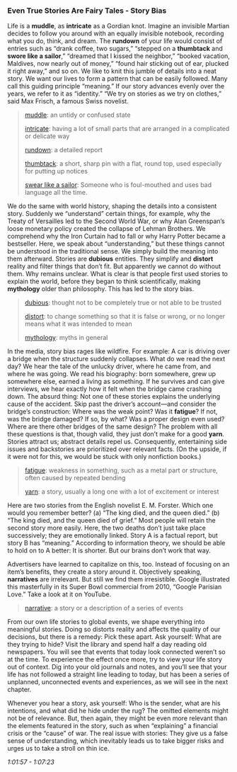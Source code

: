 ### Even True Stories Are Fairy Tales - Story Bias

Life is a **muddle**, as **intricate** as a Gordian knot. Imagine an invisible Martian decides to follow you around with an equally invisible notebook, recording what you do, think, and dream. The **rundown** of your life would consist of entries such as “drank coffee, two sugars,” “stepped on a **thumbtack** and **swore like a sailor**,” “dreamed that I kissed the neighbor,” “booked vacation, Maldives, now nearly out of money,” “found hair sticking out of ear, plucked it right away,” and so on. We like to knit this jumble of details into a neat story. We want our lives to form a pattern that can be easily followed. Many call this guiding principle “meaning.” If our story advances evenly over the years, we refer to it as “identity.” “We try on stories as we try on clothes,” said Max Frisch, a famous Swiss novelist.

> [muddle](https://dictionary.cambridge.org/dictionary/english-chinese-traditional/muddle): an untidy or confused state
>
> [intricate](https://dictionary.cambridge.org/dictionary/english-chinese-traditional/intricate): having a lot of small parts that are arranged in a complicated or delicate way
>
> [rundown](https://dictionary.cambridge.org/dictionary/english-chinese-traditional/rundown): a detailed report
>
> [thumbtack](https://dictionary.cambridge.org/dictionary/english-chinese-traditional/thumbtack): a short, sharp pin with a flat, round top, used especially for putting up notices
>
> [swear like a sailor](https://www.usingenglish.com/reference/idioms/swear+like+a+sailor.html): Someone who is foul-mouthed and uses bad language all the time.

We do the same with world history, shaping the details into a consistent story. Suddenly we “understand” certain things, for example, why the Treaty of Versailles led to the Second World War, or why Alan Greenspan’s loose monetary policy created the collapse of Lehman Brothers. We comprehend why the Iron Curtain had to fall or why Harry Potter became a bestseller. Here, we speak about “understanding,” but these things cannot be understood in the traditional sense. We simply build the meaning into them afterward. Stories are **dubious** entities. They simplify and **distort** reality and filter things that don’t fit. But apparently we cannot do without them. Why remains unclear. What is clear is that people first used stories to explain the world, before they began to think scientifically, making **mythology** older than philosophy. This has led to the story bias.

> [dubious](https://dictionary.cambridge.org/dictionary/english-chinese-traditional/dubious): thought not to be completely true or not able to be trusted
>
> [distort](https://dictionary.cambridge.org/dictionary/english/distort): to change something so that it is false or wrong, or no longer means what it was intended to mean
>
> [mythology](https://dictionary.cambridge.org/dictionary/english-chinese-traditional/mythology): myths in general

In the media, story bias rages like wildfire. For example: A car is driving over a bridge when the structure suddenly collapses. What do we read the next day? We hear the tale of the unlucky driver, where he came from, and where he was going. We read his biography: born somewhere, grew up somewhere else, earned a living as something. If he survives and can give interviews, we hear exactly how it felt when the bridge came crashing down. The absurd thing: Not one of these stories explains the underlying cause of the accident. Skip past the driver’s account—and consider the bridge’s construction: Where was the weak point? Was it **fatigue**? If not, was the bridge damaged? If so, by what? Was a proper design even used? Where are there other bridges of the same design? The problem with all these questions is that, though valid, they just don’t make for a good **yarn**. Stories attract us; abstract details repel us. Consequently, entertaining side issues and backstories are prioritized over relevant facts. (On the upside, if it were not for this, we would be stuck with only nonfiction books.)

> [fatigue](https://dictionary.cambridge.org/dictionary/english-chinese-traditional/fatigue): weakness in something, such as a metal part or structure, often caused by repeated bending
>
> [yarn](https://dictionary.cambridge.org/dictionary/english-chinese-traditional/yarn): a story, usually a long one with a lot of excitement or interest

Here are two stories from the English novelist E. M. Forster. Which one would you remember better? (a) “The king died, and the queen died.” (b) “The king died, and the queen died of grief.” Most people will retain the second story more easily. Here, the two deaths don’t just take place successively; they are emotionally linked. Story A is a factual report, but story B has “meaning.” According to information theory, we should be able to hold on to A better: It is shorter. But our brains don’t work that way.

Advertisers have learned to capitalize on this, too. Instead of focusing on an item’s benefits, they create a story around it. Objectively speaking, **narratives** are irrelevant. But still we find them irresistible. Google illustrated this masterfully in its Super Bowl commercial from 2010, “Google Parisian Love.” Take a look at it on YouTube.

> [narrative](https://dictionary.cambridge.org/dictionary/english-chinese-traditional/narrative?q=narratives): a story or a description of a series of events

From our own life stories to global events, we shape everything into meaningful stories. Doing so distorts reality and affects the quality of our decisions, but there is a remedy: Pick these apart. Ask yourself: What are they trying to hide? Visit the library and spend half a day reading old newspapers. You will see that events that today look connected weren’t so at the time. To experience the effect once more, try to view your life story out of context. Dig into your old journals and notes, and you’ll see that your life has not followed a straight line leading to today, but has been a series of unplanned, unconnected events and experiences, as we will see in the next chapter.

Whenever you hear a story, ask yourself: Who is the sender, what are his intentions, and what did he hide under the rug? The omitted elements might not be of relevance. But, then again, they might be even more relevant than the elements featured in the story, such as when “explaining” a financial crisis or the “cause” of war. The real issue with stories: They give us a false sense of understanding, which inevitably leads us to take bigger risks and urges us to take a stroll on thin ice. 

*1:01:57 - 1:07:23*
